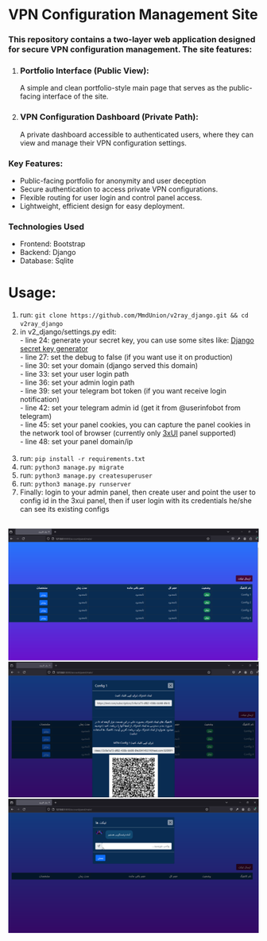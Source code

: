 <h1>VPN Configuration Management Site</h1> 
<h3>This repository contains a two-layer web application designed for secure VPN configuration management. The site features:</h2> 

<ol>
    <li>
        <h3>Portfolio Interface (Public View):</h3>
        <p>A simple and clean portfolio-style main page that serves as the public-facing interface of the site.</p>
    </li>
    <li>
        <h3>VPN Configuration Dashboard (Private Path):</h3>
        <p>A private dashboard accessible to authenticated users, where they can view and manage their VPN configuration settings.</p>
    </li>
</ol>


<h3>Key Features:</h3>
<ul>
<li>Public-facing portfolio for anonymity and user deception</li>
<li>Secure authentication to access private VPN configurations.</li>
<li>Flexible routing for user login and control panel access.</li>
<li>Lightweight, efficient design for easy deployment.</li>
</ul>


<h3>Technologies Used</h3>
<ul>
<li>Frontend: Bootstrap</li>
<li>Backend: Django</li>
<li>Database: Sqlite</li>
</ul>


<h1>Usage: </h1>
<ol>
<li>run: <code>git clone https://github.com/MmdUnion/v2ray_django.git && cd v2ray_django</code></li>
<li>in v2_django/settings.py edit:</li>
    - line 24: generate your secret key, you can use some sites like: 
    <a href="https://django-secret-key-generator.netlify.app">Django secret key generator</a><br/>
    - line 27: set the debug to false (if you want use it on production)<br/>
    - line 30: set your domain (django served this domain)<br/>
    - line 33: set your user login path<br/>
    - line 36: set your admin login path<br/>
    - line 39: set your telegram bot token (if you want receive login notification)<br/>
    - line 42: set your telegram admin id (get it from @userinfobot from telegram)<br/>
    - line 45: set your panel cookies, you can capture the panel cookies in the network tool of browser (currently only <a href="https://github.com/MHSanaei/3x-ui">3xUI</a> panel supported)<br/>
    - line 48: set your panel domain/ip<br/><br/>

<li>run: <code>pip install -r requirements.txt</code></li>
<li>run: <code>python3 manage.py migrate</code></li>
<li>run: <code>python3 manage.py createsuperuser</code></li>
<li>run: <code>python3 manage.py runserver</code></li>
<li>Finally: login to your admin panel, then create user and point the user to config id in the 3xui panel, then if user login with its credentials he/she can see its existing configs</li>
</ol>
<br/>

<center>
    <img alt="shot1" src="./media/shot1.PNG"><br/>
    <img alt="shot2" src="./media/shot2.PNG"><br/>
    <img alt="shot3" src="./media/shot3.PNG"><br/>
</center>
